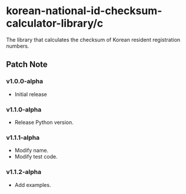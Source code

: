 # korean-national-id-checksum-calculator-library/c
The library that calculates the checksum of Korean resident registration numbers.

## Patch Note

### v1.0.0-alpha
- Initial release

### v1.1.0-alpha
- Release Python version.

### v1.1.1-alpha
- Modify name.
- Modify test code.

### v1.1.2-alpha
- Add examples.
